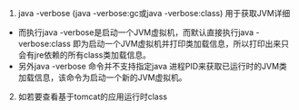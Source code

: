 1. java -verbose  (java -verbose:gc或java -verbose:class) 用于获取JVM详细
- 而执行java -verbose是启动一个JVM虚拟机，而默认直接执行java -verbose:class 即为启动一个JVM虚拟机并打印类加载信息，所以打印出来只会有jre依赖的所有class类加载信息。
- 另外java -verbose 命令并不支持指定java 进程PID来获取已运行时的JVM类加载信息，该命令为启动一个新的JVM虚拟机。
2. 如若要查看基于tomcat的应用运行时class